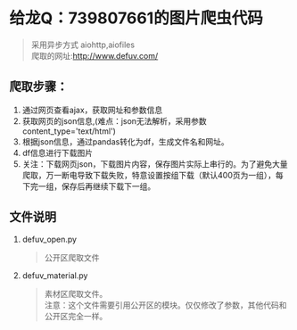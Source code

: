 # 给龙Q：739807661的图片爬虫代码
> 采用异步方式 aiohttp,aiofiles   
> 爬取的网址:http://www.defuv.com/
## 爬取步骤：  
1. 通过网页查看ajax，获取网址和参数信息 
2. 获取网页的json信息,(难点：json无法解析，采用参数content_type='text/html')
3. 根据json信息，通过pandas转化为df，生成文件名和网址。
4. df信息进行下载图片
5. 关注：下载网页json，下载图片内容，保存图片实际上串行的。为了避免大量爬取，万一断电导致下载失败，特意设置按组下载（默认400页为一组），每下完一组，保存后再继续下载下一组。  
## 文件说明  
1. defuv_open.py  
   > 公开区爬取文件
2. defuv_material.py  
    > 素材区爬取文件。  
    注意：这个文件需要引用公开区的模块。仅仅修改了参数，其他代码和公开区完全一样。  


